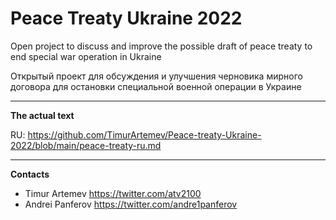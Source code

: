 # Peace Treaty Ukraine 2022

Open project to discuss and improve the possible draft of peace treaty to end special war operation in Ukraine

Открытый проект для обсуждения и улучшения черновика мирного договора для остановки специальной военной операции в Украине

---

**The actual text**

RU: https://github.com/TimurArtemev/Peace-treaty-Ukraine-2022/blob/main/peace-treaty-ru.md


---

**Contacts**

- Timur Artemev https://twitter.com/atv2100
- Andrei Panferov https://twitter.com/andre1panferov
